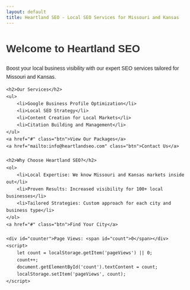 ```yaml
---
layout: default
title: Heartland SEO - Local SEO Services for Missouri and Kansas
---
```

<!DOCTYPE html>
<html lang="en">
<head>
    <meta charset="UTF-8">
    <meta name="viewport" content="width=device-width, initial-scale=1.0">
    <title>Heartland SEO - Local SEO Services for Missouri and Kansas</title>
    <style>
        body {
            font-family: Arial, sans-serif;
            line-height: 1.6;
            margin: 0;
            padding: 20px;
        }
        h1, h2 {
            color: #333;
        }
        .btn {
            display: inline-block;
            background-color: #007bff;
            color: white;
            padding: 10px 20px;
            text-decoration: none;
            border-radius: 5px;
        }
    </style>
</head>
<body>
    <h1>Welcome to Heartland SEO</h1>
    <p>Boost your local business visibility with our expert SEO services tailored for Missouri and Kansas.</p>
    
    <h2>Our Services</h2>
    <ul>
        <li>Google Business Profile Optimization</li>
        <li>Local SEO Strategy</li>
        <li>Content Creation for Local Markets</li>
        <li>Citation Building and Management</li>
    </ul>
    <a href="#" class="btn">View Our Packages</a>
    <a href="mailto:info@heartlandseo.com" class="btn">Contact Us</a>
    
    <h2>Why Choose Heartland SEO?</h2>
    <ol>
        <li>Local Expertise: We know Missouri and Kansas markets inside out</li>
        <li>Proven Results: Increased visibility for 100+ local businesses</li>
        <li>Tailored Strategies: Custom approach for each city and business type</li>
    </ol>
    <a href="#" class="btn">Find Your City</a>
    
    <div id="counter">Page Views: <span id="count">0</span></div>
    <script>
        let count = localStorage.getItem('pageViews') || 0;
        count++;
        document.getElementById('count').textContent = count;
        localStorage.setItem('pageViews', count);
    </script>
</body>
</html>

